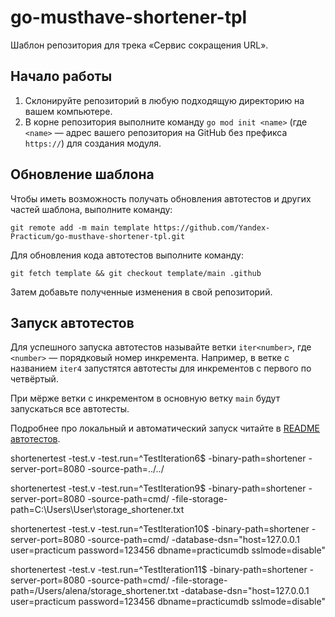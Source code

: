 # go-musthave-shortener-tpl

Шаблон репозитория для трека «Сервис сокращения URL».

## Начало работы

1. Склонируйте репозиторий в любую подходящую директорию на вашем компьютере.
2. В корне репозитория выполните команду `go mod init <name>` (где `<name>` — адрес вашего репозитория на GitHub без префикса `https://`) для создания модуля.

## Обновление шаблона

Чтобы иметь возможность получать обновления автотестов и других частей шаблона, выполните команду:

```
git remote add -m main template https://github.com/Yandex-Practicum/go-musthave-shortener-tpl.git
```

Для обновления кода автотестов выполните команду:

```
git fetch template && git checkout template/main .github
```

Затем добавьте полученные изменения в свой репозиторий.

## Запуск автотестов

Для успешного запуска автотестов называйте ветки `iter<number>`, где `<number>` — порядковый номер инкремента. Например, в ветке с названием `iter4` запустятся автотесты для инкрементов с первого по четвёртый.

При мёрже ветки с инкрементом в основную ветку `main` будут запускаться все автотесты.

Подробнее про локальный и автоматический запуск читайте в [README автотестов](https://github.com/Yandex-Practicum/go-autotests).

shortenertest -test.v -test.run=^TestIteration6$ -binary-path=shortener -server-port=8080 -source-path=../../

shortenertest -test.v -test.run=^TestIteration9$ -binary-path=shortener -server-port=8080 -source-path=cmd/ -file-storage-path=C:\Users\User\storage_shortener.txt

shortenertest -test.v -test.run=^TestIteration10$ -binary-path=shortener -server-port=8080 -source-path=cmd/ -database-dsn="host=127.0.0.1 user=practicum password=123456 dbname=practicumdb sslmode=disable"

shortenertest -test.v -test.run=^TestIteration11$ -binary-path=shortener -server-port=8080 -source-path=cmd/ -file-storage-path=/Users/alena/storage_shortener.txt -database-dsn="host=127.0.0.1 user=practicum password=123456 dbname=practicumdb sslmode=disable"
